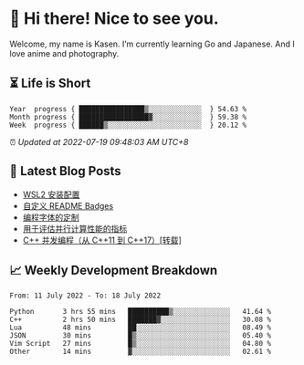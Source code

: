 <h1>👋 Hi there! Nice to see you.</h1>

Welcome, my name is Kasen. I’m currently learning Go and Japanese. And I love anime and photography.


## ⏳ Life is Short

<!-- Start of Time Progress Bar -->
``` text
Year  progress { ████████████████▒░░░░░░░░░░░░░  } 54.63 %
Month progress { █████████████████▓░░░░░░░░░░░░  } 59.38 %
Week  progress { ██████▒░░░░░░░░░░░░░░░░░░░░░░░  } 20.12 %
```

⏰ *Updated at 2022-07-19 09:48:03 AM UTC+8*

<!-- End of Time Progress Bar -->

## 📝 Latest Blog Posts

<!-- BLOG-POST-LIST:START -->
- [WSL2 安装配置](https://blog.imkasen.com/wsl2-config.html)
- [自定义 README Badges](https://blog.imkasen.com/custom-readme-badges.html)
- [编程字体的定制](https://blog.imkasen.com/coding-fonts-configuration.html)
- [用于评估并行计算性能的指标](https://blog.imkasen.com/parallel-performance-metrics.html)
- [C++ 并发编程（从 C++11 到 C++17）[转载]](https://blog.imkasen.com/cpp-concurrency.html)
<!-- BLOG-POST-LIST:END -->

## 📈 Weekly Development Breakdown

<!--START_SECTION:waka-->

```text
From: 11 July 2022 - To: 18 July 2022

Python       3 hrs 55 mins   ██████████▒░░░░░░░░░░░░░░   41.64 %
C++          2 hrs 50 mins   ███████▓░░░░░░░░░░░░░░░░░   30.08 %
Lua          48 mins         ██░░░░░░░░░░░░░░░░░░░░░░░   08.49 %
JSON         30 mins         █▒░░░░░░░░░░░░░░░░░░░░░░░   05.40 %
Vim Script   27 mins         █▒░░░░░░░░░░░░░░░░░░░░░░░   04.80 %
Other        14 mins         ▓░░░░░░░░░░░░░░░░░░░░░░░░   02.61 %
```

<!--END_SECTION:waka-->
